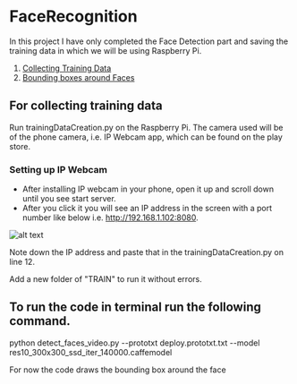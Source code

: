 # FaceRecognition

In this project I have only completed the Face Detection part and saving the training data in which we will be using Raspberry Pi.

1. [Collecting Training Data](#for-collecting-training-data)
2. [Bounding boxes around Faces](#to-run-the-code-in-terminal-run-the-following-command)


## For collecting training data
Run trainingDataCreation.py on the Raspberry Pi.
The camera used will be of the phone camera, i.e. IP Webcam app, which can be found on the play store.

### Setting up IP Webcam
- After installing IP webcam in your phone, open it up and scroll down until you see start server.
- After you click it you will see an IP address in the screen with a port number like below i.e. http://192.168.1.102:8080.

![alt text](https://i1.wp.com/thecodacus.com/wp-content/uploads/2017/07/IP-webcam-android-3.png)


Note down the IP address and paste that in the trainingDataCreation.py on line 12.

Add a new folder of "TRAIN" to run it without errors.



## To run the code in terminal run the following command.

python detect_faces_video.py --prototxt deploy.prototxt.txt --model res10_300x300_ssd_iter_140000.caffemodel


For now the code draws the bounding box around the face
